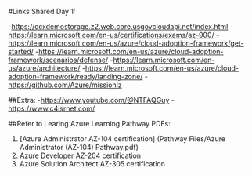 #Links Shared Day 1:

-https://ccxdemostorage.z2.web.core.usgovcloudapi.net/index.html
-https://learn.microsoft.com/en-us/certifications/exams/az-900/
-https://learn.microsoft.com/en-us/azure/cloud-adoption-framework/get-started/
-https://learn.microsoft.com/en-us/azure/cloud-adoption-framework/scenarios/defense/
-https://learn.microsoft.com/en-us/azure/architecture/
-https://learn.microsoft.com/en-us/azure/cloud-adoption-framework/ready/landing-zone/
-https://github.com/Azure/missionlz

##Extra:
-https://www.youtube.com/@NTFAQGuy
-https://www.c4isrnet.com/

##Refer to Learing Azure Learning Pathway PDFs:
1. [Azure Administrator AZ-104 certification] (Pathway Files/Azure Administrator (AZ-104) Pathway.pdf)
2. Azure Developer AZ-204 certification
3. Azure Solution Architect AZ-305 certification
